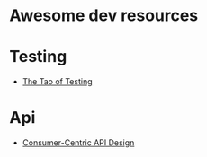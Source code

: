 # Awesome dev resources

# Testing

- [The Tao of Testing](http://jasonpolites.github.io/tao-of-testing/)

# Api

- [Consumer-Centric API Design](https://github.com/tlhunter/consumer-centric-api-design)
